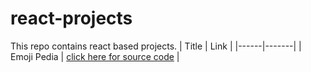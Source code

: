 # react-projects
This repo contains react based projects.
| Title | Link |
|------|-------|
| Emoji Pedia |  [click here for source code](https://github.com/pavankumar106/react-projects/tree/main/emoji-pedia) |
